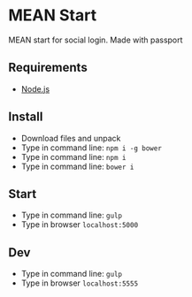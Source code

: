 # MEAN Start

MEAN start for social login.
Made with passport

## Requirements

  * [Node.js](https://nodejs.org/en/download/)

## Install

  * Download files and unpack
  * Type in command line: `npm i -g bower`
  * Type in command line: `npm i`
  * Type in command line: `bower i`
  
## Start
  
  * Type in command line: `gulp`
  * Type in browser `localhost:5000`
  
## Dev
  
  * Type in command line: `gulp`
  * Type in browser `localhost:5555`


